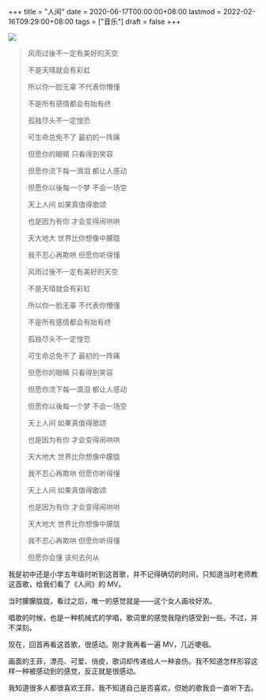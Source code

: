 +++
title = "人间"
date = 2020-06-17T00:00:00+08:00
lastmod = 2022-02-16T09:29:00+08:00
tags = ["音乐"]
draft = false
+++

![](/wangfei.jpg "")

> 风雨过後不一定有美好的天空
>
> 不是天晴就会有彩虹
>
> 所以你一脸无辜 不代表你懵懂
>
> 不是所有感情都会有始有终
>
> 孤独尽头不一定惶恐
>
> 可生命总免不了 最初的一阵痛
>
> 但愿你的眼睛 只看得到笑容
>
> 但愿你流下每一滴泪 都让人感动
>
> 但愿你以後每一个梦 不会一场空
>
> 天上人间 如果真值得歌颂
>
> 也是因为有你 才会变得闹哄哄
>
> 天大地大 世界比你想像中朦胧
>
> 我不忍心再欺哄 但愿你听得懂
>
> 风雨过後不一定有美好的天空
>
> 不是天晴就会有彩虹
>
> 所以你一脸无辜 不代表你懵懂
>
> 不是所有感情都会有始有终
>
> 孤独尽头不一定惶恐
>
> 可生命总免不了 最初的一阵痛
>
> 但愿你的眼睛 只看得到笑容
>
> 但愿你流下每一滴泪 都让人感动
>
> 但愿你以後每一个梦 不会一场空
>
> 天上人间 如果真值得歌颂
>
> 也是因为有你 才会变得闹哄哄
>
> 天大地大 世界比你想像中朦胧
>
> 我不忍心再欺哄 但愿你听得懂
>
> 天上人间 如果真值得歌颂
>
> 也是因为有你 才会变得闹哄哄
>
> 天大地大 世界比你想像中朦胧
>
> 我不忍心再欺哄 但愿你听得懂
>
> 但愿你会懂 该何去何从

我是初中还是小学五年级时听到这首歌，并不记得确切的时间，只知道当时老师教这首歌，给我们看了《人间》的 MV。

当时朦朦胧胧，看过之后，唯一的感觉就是——这个女人画妆好浓。

唱歌的时候，也是一种机械式的学唱，歌词里的感觉我隐约感受到一些。不过，并不深刻。

现在，回首再看这首歌，很感动。刚才我再看一遍 MV，几近哽咽。

画面的王菲，漂亮、可爱、俏皮，歌词却传递给人一种哀伤。我不知道怎样形容这样一种被感动到的感觉，反正就是很感动。

我知道很多人都很喜欢王菲，我不知道自己是否喜欢，但她的歌我会一直听下去。